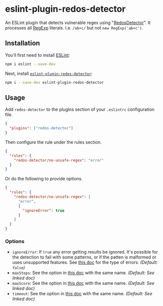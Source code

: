 # eslint-plugin-redos-detector

An ESLint plugin that detects vulnerable regex using "[RedosDetector](https://github.com/tjenkinson/redos-detector)". It processes all [RegExp](https://developer.mozilla.org/en-US/docs/Web/JavaScript/Reference/Global_Objects/RegExp) literals. I.e. `/ab+c/` but not `new RegExp('ab+c')`.

## Installation

You'll first need to install [ESLint](https://github.com/eslint/eslint):

```sh
npm i eslint --save-dev
```

Next, install [`eslint-plugin-redos-detector`](https://www.npmjs.com/package/eslint-plugin-redos-detector):

```sh
npm i --save-dev eslint-plugin-redos-detector
```

## Usage

Add `redos-detector` to the plugins section of your `.eslintrc` configuration file.

```json
{
  "plugins": ["redos-detector"]
}
```

Then configure the rule under the rules section.

```json
{
  "rules": {
    "redos-detector/no-unsafe-regex": "error"
  }
}
```

Or do the following to provide options.

```json
{
  "rules": {
    "redos-detector/no-unsafe-regex": [
      "error",
      {
        "ignoreError": true
      }
    ]
  }
}
```

### Options

- `ignoreError`: If `true` any error getting results be ignored. It's possible for the detection to fail with some patterns, or if the patten is malformed or uses unsupported features. See [this doc](https://github.com/tjenkinson/redos-detector/blob/main/README.md#options) for the type of errors. _(Default: `false`)_
- `maxSteps`: See the option in [this doc](https://github.com/tjenkinson/redos-detector/blob/main/README.md#options) with the same name. _(Default: See linked doc)_
- `maxScore`: See the option in [this doc](https://github.com/tjenkinson/redos-detector/blob/main/README.md#options) with the same name. _(Default: See linked doc)_
- `timeout`: See the option in [this doc](https://github.com/tjenkinson/redos-detector/blob/main/README.md#options) with the same name. _(Default: See linked doc)_
